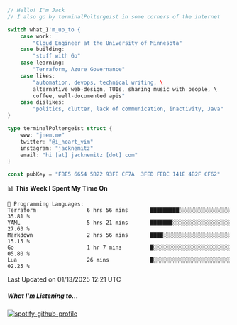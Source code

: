 ```go
// Hello! I'm Jack
// I also go by terminalPoltergeist in some corners of the internet

switch what_I'm_up_to {
    case work:
        "Cloud Engineer at the University of Minnesota"
    case building:
        "stuff with Go"
    case learning:
        "Terraform, Azure Governance"
    case likes:
        "automation, devops, technical writing, \
        alternative web-design, TUIs, sharing music with people, \
        coffee, well-documented apis"
    case dislikes:
        "politics, clutter, lack of communication, inactivity, Java"
}

type terminalPoltergeist struct {
    www: "jnem.me"
    twitter: "@i_heart_vim"
    instagram: "jacknemitz"
    email: "hi [at] jacknemitz [dot] com"
}

const pubKey = "FBE5 6654 5B22 93FE CF7A  3FED FEBC 141E 4B2F CF62"
```

<!--START_SECTION:waka-->
📊 **This Week I Spent My Time On** 

```text
💬 Programming Languages: 
Terraform                6 hrs 56 mins       █████████░░░░░░░░░░░░░░░░   35.81 % 
YAML                     5 hrs 21 mins       ███████░░░░░░░░░░░░░░░░░░   27.63 % 
Markdown                 2 hrs 56 mins       ████░░░░░░░░░░░░░░░░░░░░░   15.15 % 
Go                       1 hr 7 mins         █░░░░░░░░░░░░░░░░░░░░░░░░   05.80 % 
Lua                      26 mins             █░░░░░░░░░░░░░░░░░░░░░░░░   02.25 % 
```


 Last Updated on 01/13/2025 12:21 UTC
<!--END_SECTION:waka-->

##### What I'm Listening to...

[![spotify-github-profile](https://jnem.me/listening-item?maxAge=2592000)](https://jnem.me/listening)
